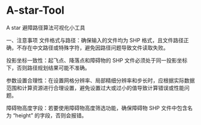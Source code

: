 # A-star-Tool
A star 避障路径算法可视化小工具

一、注意事项 
  文件格式与路径：确保输入的文件均为 SHP 格式，且文件路径正确，不存在中文路径或特殊字符，避免因路径问题导致文件读取失败。 
  
  投影坐标一致性：起飞点、降落点和障碍物的 SHP 文件必须处于同一投影坐标下，否则路径规划结果可能不准确。 
  
  参数设置合理性：在设置网格分辨率、局部精细分辨率和步长时，应根据实际数据范围和计算资源进行合理设置，避免设置过大或过小的值导致计算错误或性能问题。 
  
  障碍物高度字段：若要使用障碍物高度筛选功能，确保障碍物 SHP 文件中包含名为 “height” 的字段，否则会报错。
